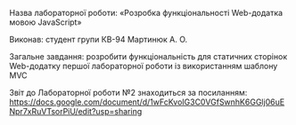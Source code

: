 Назва лабораторної роботи: «Розробка функціональності Web-додатка мовою JavaScript»

Виконав: студент групи КВ-94 Мартинюк А. О.

Загальне завдання: розробити функціональність для статичних сторінок Web-додатку першої лабораторної роботи із використанням шаблону MVC

Звіт до Лабораторної роботи №2 знаходиться за посиланням:
https://docs.google.com/document/d/1wFcKvoIG3C0VGfSwnhK6GGlj06uENpr7xRuVTsorPiU/edit?usp=sharing
